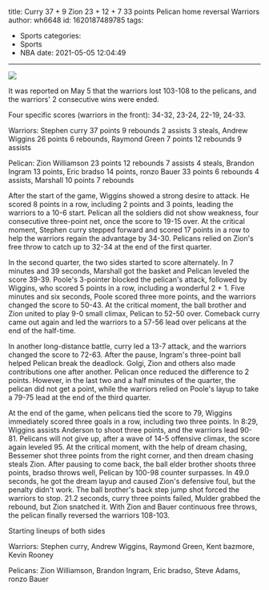title: Curry 37 + 9 Zion 23 + 12 + 7 33 points Pelican home reversal Warriors
author: wh6648
id: 1620187489785
tags: 
- Sports
categories: 
- Sports
- NBA
date: 2021-05-05 12:04:49
---
![](https://p4.itc.cn/q_70/images01/20210505/9c081fbbd94049ec8ecf69a835b2d367.jpeg)


It was reported on May 5 that the warriors lost 103-108 to the pelicans, and the warriors' 2 consecutive wins were ended.

Four specific scores (warriors in the front): 34-32, 23-24, 22-19, 24-33.

Warriors: Stephen curry 37 points 9 rebounds 2 assists 3 steals, Andrew Wiggins 26 points 6 rebounds, Raymond Green 7 points 12 rebounds 9 assists

Pelican: Zion Williamson 23 points 12 rebounds 7 assists 4 steals, Brandon Ingram 13 points, Eric bradso 14 points, ronzo Bauer 33 points 6 rebounds 4 assists, Marshall 10 points 7 rebounds

After the start of the game, Wiggins showed a strong desire to attack. He scored 8 points in a row, including 2 points and 3 points, leading the warriors to a 10-6 start. Pelican all the soldiers did not show weakness, four consecutive three-point net, once the score to 19-15 over. At the critical moment, Stephen curry stepped forward and scored 17 points in a row to help the warriors regain the advantage by 34-30. Pelicans relied on Zion's free throw to catch up to 32-34 at the end of the first quarter.

In the second quarter, the two sides started to score alternately. In 7 minutes and 39 seconds, Marshall got the basket and Pelican leveled the score 39-39. Poole's 3-pointer blocked the pelican's attack, followed by Wiggins, who scored 5 points in a row, including a wonderful 2 + 1. Five minutes and six seconds, Poole scored three more points, and the warriors changed the score to 50-43. At the critical moment, the ball brother and Zion united to play 9-0 small climax, Pelican to 52-50 over. Comeback curry came out again and led the warriors to a 57-56 lead over pelicans at the end of the half-time.

In another long-distance battle, curry led a 13-7 attack, and the warriors changed the score to 72-63. After the pause, Ingram's three-point ball helped Pelican break the deadlock. Golgi, Zion and others also made contributions one after another. Pelican once reduced the difference to 2 points. However, in the last two and a half minutes of the quarter, the pelican did not get a point, while the warriors relied on Poole's layup to take a 79-75 lead at the end of the third quarter.

At the end of the game, when pelicans tied the score to 79, Wiggins immediately scored three goals in a row, including two three points. In 8:29, Wiggins assists Anderson to shoot three points, and the warriors lead 90-81. Pelicans will not give up, after a wave of 14-5 offensive climax, the score again leveled 95. At the critical moment, with the help of dream chasing, Bessemer shot three points from the right corner, and then dream chasing steals Zion. After pausing to come back, the ball elder brother shoots three points, bradso throws well, Pelican by 100-98 counter surpasses. In 49.0 seconds, he got the dream layup and caused Zion's defensive foul, but the penalty didn't work. The ball brother's back step jump shot forced the warriors to stop. 21.2 seconds, curry three points failed, Mulder grabbed the rebound, but Zion snatched it. With Zion and Bauer continuous free throws, the pelican finally reversed the warriors 108-103.

Starting lineups of both sides

Warriors: Stephen curry, Andrew Wiggins, Raymond Green, Kent bazmore, Kevin Rooney

Pelicans: Zion Williamson, Brandon Ingram, Eric bradso, Steve Adams, ronzo Bauer

